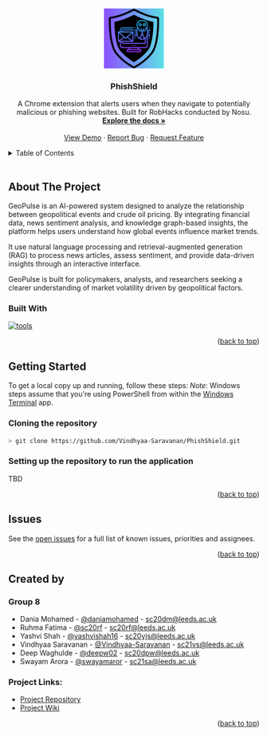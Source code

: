 <a name="readme-top"></a>

<!-- PROJECT LOGO -->
<br />
<div align="center">
  <a href="https://github.com/Vindhyaa-Saravanan/PhishShield">
    <img src="PhishShield.png" alt="Logo" width="120" height="120">
  </a>

<h3 align="center">PhishShield</h3>
  
  <p align="center">
    A Chrome extension that alerts users when they navigate to potentially malicious or phishing websites. Built for RobHacks conducted by Nosu.
    <br />
    <a href="https://github.com/Vindhyaa-Saravanan/PhishShield"><strong>Explore the docs »</strong></a>
    <br />
    <br />
    <a href="https://github.com/Vindhyaa-Saravanan/PhishShield">View Demo</a>
    ·
    <a href="https://github.com/Vindhyaa-Saravanan/PhishShield/issues">Report Bug</a>
    ·
    <a href="https://github.com/Vindhyaa-Saravanan/PhishShield/issues">Request Feature</a>
  </p>
</div>



<!-- TABLE OF CONTENTS -->
<details>
  <summary>Table of Contents</summary>
  <ol>
    <li>
      <a href="#about-the-project">About The Project</a>
      <ul>
        <li><a href="#built-with">Built With</a></li>
      </ul>
    </li>
    <li>
      <a href="#getting-started">Getting Started</a>
      <ul>
        <li><a href="#prerequisites">Prerequisites</a></li>
        <li><a href="#installation">Installation</a></li>
      </ul>
    </li>
    <li><a href="#usage">Usage</a></li>
    <li><a href="#roadmap">Issues</a></li>
    <li><a href="#contact">Contact</a></li>
  </ol>
</details><br>



<!-- ABOUT THE PROJECT -->
## About The Project

GeoPulse is an AI-powered system designed to analyze the relationship between geopolitical events and crude oil pricing. By integrating financial data, news sentiment analysis, and knowledge graph-based insights, the platform helps users understand how global events influence market trends. 

It use natural language processing and retrieval-augmented generation (RAG) to process news articles, assess sentiment, and provide data-driven insights through an interactive interface. 

GeoPulse is built for policymakers, analysts, and researchers seeking a clearer understanding of market volatility driven by geopolitical factors.

### Built With

[![tools](https://skillicons.dev/icons?i=py,nextjs,tailwind,mongodb,neo4j)](https://skillicons.dev)

<p align="right">(<a href="#readme-top">back to top</a>)</p>


<!-- GETTING STARTED -->
## Getting Started

To get a local copy up and running, follow these steps:
*Note*: Windows steps assume that you're using PowerShell from within the [Windows Terminal](https://apps.microsoft.com/store/detail/windows-terminal/9N0DX20HK701?hl=en-gb&gl=gb&rtc=1) app.

### Cloning the repository

```bash
> git clone https://github.com/Vindhyaa-Saravanan/PhishShield.git
```

### Setting up the repository to run the application

TBD

<p align="right">(<a href="#readme-top">back to top</a>)</p>



<!-- ISSUES -->
## Issues

See the [open issues](https://github.com/Vindhyaa-Saravanan/PhishShield/issues) for a full list of known issues,  priorities and assignees.

<p align="right">(<a href="#readme-top">back to top</a>)</p>



<!-- CREATED BY -->
## Created by

### Group 8

* Dania Mohamed - [@daniamohamed](https://github.com/daniamohamed) - sc20dm@leeds.ac.uk
* Ruhma Fatima - [@sc20rf](https://github.com/sc20rf) - sc20rf@leeds.ac.uk
* Yashvi Shah - [@yashvishah16](https://github.com/yashvishah16) - sc20yjs@leeds.ac.uk
* Vindhyaa Saravanan - [@Vindhyaa-Saravanan](https://github.com/Vindhyaa-Saravanan) - sc21vs@leeds.ac.uk
* Deep Waghulde - [@deepw02](https://github.com/deepw02) - sc20dpw@leeds.ac.uk
* Swayam Arora - [@swayamaror](https://github.com/swayamaror) - sc21sa@leeds.ac.uk


### Project Links:

* [Project Repository](https://github.com/Vindhyaa-Saravanan/PhishShield)
* [Project Wiki](https://github.com/Vindhyaa-Saravanan/PhishShield/wiki)

<p align="right">(<a href="#readme-top">back to top</a>)</p>


